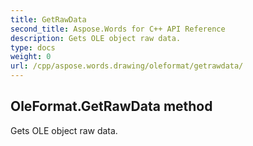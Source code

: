 ```yaml
---
title: GetRawData
second_title: Aspose.Words for C++ API Reference
description: Gets OLE object raw data. 
type: docs
weight: 0
url: /cpp/aspose.words.drawing/oleformat/getrawdata/
---
```

## OleFormat.GetRawData method


Gets OLE object raw data. 

